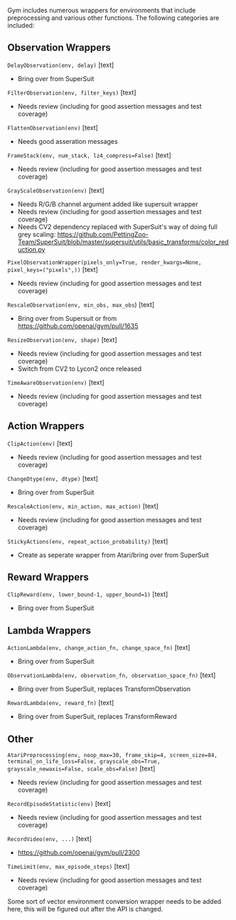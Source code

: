 Gym includes numerous wrappers for environments that include preprocessing and various other functions. The following categories are included:

## Observation Wrappers

`DelayObservation(env, delay)` [text]
* Bring over from SuperSuit

`FilterObservation(env, filter_keys)` [text]
* Needs review (including for good assertion messages and test coverage)

`FlattenObservation(env)` [text]
* Needs good asseration messages

`FrameStack(env, num_stack, lz4_compress=False)` [text]
* Needs review (including for good assertion messages and test coverage)

`GrayScaleObservation(env)` [text] 
* Needs R/G/B channel argument added like supersuit wrapper
* Needs review (including for good assertion messages and test coverage)
* Needs CV2 dependency replaced with SuperSuit's way of doing full grey scaling: https://github.com/PettingZoo-Team/SuperSuit/blob/master/supersuit/utils/basic_transforms/color_reduction.py

`PixelObservationWrapper(pixels_only=True, render_kwargs=None, pixel_keys=("pixels",))` [text]
* Needs review (including for good assertion messages and test coverage)

`RescaleObservation(env, min_obs, max_obs`) [text]
* Bring over from Supersuit or from https://github.com/openai/gym/pull/1635

`ResizeObservation(env, shape)` [text]
* Needs review (including for good assertion messages and test coverage)
* Switch from CV2 to Lycon2 once released

`TimeAwareObservation(env)` [text]
* Needs review (including for good assertion messages and test coverage)

## Action Wrappers

`ClipAction(env)` [text]
* Needs review (including for good assertion messages and test coverage)

`ChangeDtype(env, dtype)` [text]
* Bring over from SuperSuit

`RescaleAction(env, min_action, max_action)` [text]
* Needs review (including for good assertion messages and test coverage)

`StickyActions(env, repeat_action_probability)` [text]
* Create as seperate wrapper from Atari/bring over from SuperSuit

## Reward Wrappers

`ClipReward(env, lower_bound-1, upper_bound=1)` [text]
* Bring over from SuperSuit

## Lambda Wrappers

`ActionLambda(env, change_action_fn, change_space_fn)` [text]
* Bring over from SuperSuit

`ObservationLambda(env, observation_fn, observation_space_fn)` [text]
* Bring over from SuperSuit, replaces TransformObservation

`RewardLambda(env, reward_fn)` [text]
* Bring over from SuperSuit, replaces TransformReward

## Other
`AtariPreprocessing(env, noop_max=30, frame_skip=4, screen_size=84, terminal_on_life_loss=False, grayscale_obs=True, grayscale_newaxis=False, scale_obs=False)` [text]
* Needs review (including for good assertion messages and test coverage)

`RecordEpisodeStatistic(env)` [text]
* Needs review (including for good assertion messages and test coverage)

`RecordVideo(env, ...)` [text]
* https://github.com/openai/gym/pull/2300

`TimeLimit(env, max_episode_steps)` [text]
* Needs review (including for good assertion messages and test coverage)

Some sort of vector environment conversion wrapper needs to be added here, this will be figured out after the API is changed.

